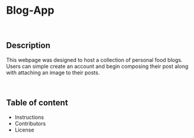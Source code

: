 # Blog-App

<br>

## Description 
This webpage was designed to host a collection of personal food blogs. Users can simple create an account and begin composing their post along with attaching an image to their posts. 

<br>

## Table of content
- Instructions
- Contributors
- License
